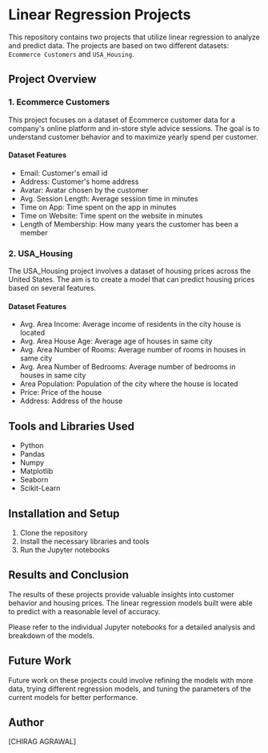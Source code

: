 # Linear Regression Projects

This repository contains two projects that utilize linear regression to analyze and predict data. The projects are based on two different datasets: `Ecommerce Customers` and `USA_Housing`.

## Project Overview

### 1. Ecommerce Customers

This project focuses on a dataset of Ecommerce customer data for a company's online platform and in-store style advice sessions. The goal is to understand customer behavior and to maximize yearly spend per customer.

#### Dataset Features

- Email: Customer's email id
- Address: Customer's home address
- Avatar: Avatar chosen by the customer
- Avg. Session Length: Average session time in minutes
- Time on App: Time spent on the app in minutes
- Time on Website: Time spent on the website in minutes
- Length of Membership: How many years the customer has been a member

### 2. USA_Housing

The USA_Housing project involves a dataset of housing prices across the United States. The aim is to create a model that can predict housing prices based on several features.

#### Dataset Features

- Avg. Area Income: Average income of residents in the city house is located
- Avg. Area House Age: Average age of houses in same city
- Avg. Area Number of Rooms: Average number of rooms in houses in same city
- Avg. Area Number of Bedrooms: Average number of bedrooms in houses in same city
- Area Population: Population of the city where the house is located
- Price: Price of the house
- Address: Address of the house

## Tools and Libraries Used

- Python
- Pandas
- Numpy
- Matplotlib
- Seaborn
- Scikit-Learn

## Installation and Setup

1. Clone the repository
2. Install the necessary libraries and tools
3. Run the Jupyter notebooks

## Results and Conclusion

The results of these projects provide valuable insights into customer behavior and housing prices. The linear regression models built were able to predict with a reasonable level of accuracy.

Please refer to the individual Jupyter notebooks for a detailed analysis and breakdown of the models.

## Future Work

Future work on these projects could involve refining the models with more data, trying different regression models, and tuning the parameters of the current models for better performance.

## Author

[CHIRAG AGRAWAL]

